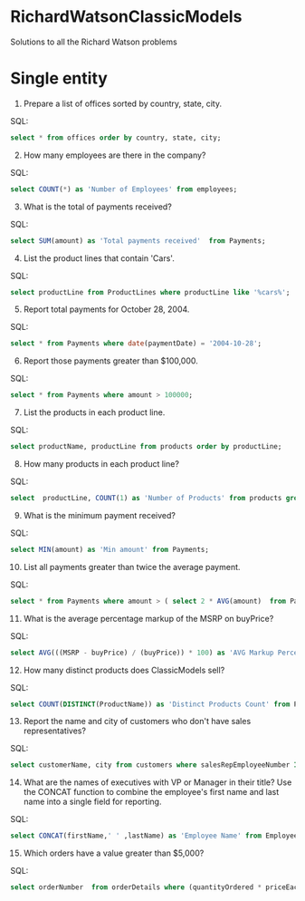 # RichardWatsonClassicModels
Solutions to all the Richard Watson problems

# Single entity

1. Prepare a list of offices sorted by country, state, city.

SQL:
```SQL
select * from offices order by country, state, city;
```

2. How many employees are there in the company?

SQL:
```SQL
select COUNT(*) as 'Number of Employees' from employees;
```

3. What is the total of payments received?

SQL:
```SQL
select SUM(amount) as 'Total payments received'  from Payments;
```

4. List the product lines that contain 'Cars'.

SQL:
```SQL
select productLine from ProductLines where productLine like '%cars%';
```

5. Report total payments for October 28, 2004.

SQL:
```SQL
select * from Payments where date(paymentDate) = '2004-10-28';
```

6. Report those payments greater than $100,000.

SQL:
```SQL
select * from Payments where amount > 100000;
```

7. List the products in each product line.

SQL:
```SQL
select productName, productLine from products order by productLine;
```

8. How many products in each product line?

SQL:
```SQL
select  productLine, COUNT(1) as 'Number of Products' from products group by productLine;
```

9. What is the minimum payment received?

SQL:
```SQL
select MIN(amount) as 'Min amount' from Payments;
```

10. List all payments greater than twice the average payment.

SQL:
```SQL
select * from Payments where amount > ( select 2 * AVG(amount)  from Payments);
```

11. What is the average percentage markup of the MSRP on buyPrice?

SQL:
```SQL
select AVG(((MSRP - buyPrice) / (buyPrice)) * 100) as 'AVG Markup Percentage' from Products;
```

12. How many distinct products does ClassicModels sell?

SQL:
```SQL
select COUNT(DISTINCT(ProductName)) as 'Distinct Products Count' from Products;
```

13. Report the name and city of customers who don't have sales representatives?

SQL:
```SQL
select customerName, city from customers where salesRepEmployeeNumber IS NULL;
```

14. What are the names of executives with VP or Manager in their title? Use the CONCAT function to combine the employee's first name and last name into a single field for reporting.


SQL:
```SQL
select CONCAT(firstName,' ' ,lastName) as 'Employee Name' from Employees where jobTitle like '%VP%' or jobTitle like '%Manager%';
```

15. Which orders have a value greater than $5,000?

SQL:
```SQL
select orderNumber  from orderDetails where (quantityOrdered * priceEach ) > 5000;
```
